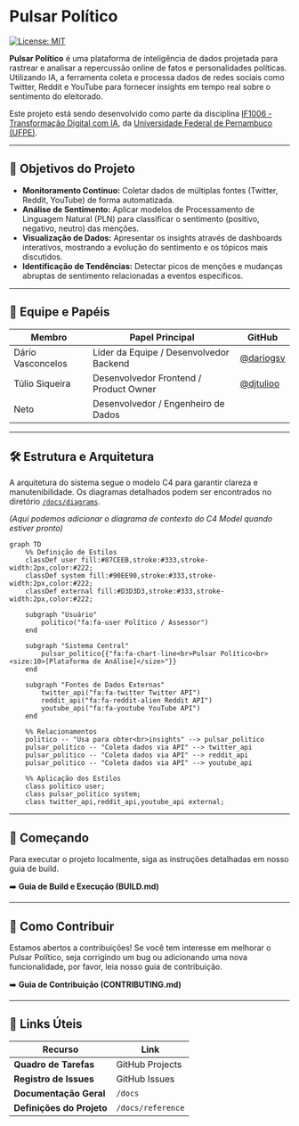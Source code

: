 # Pulsar Político

[![License: MIT](https://img.shields.io/badge/License-MIT-yellow.svg)](https://opensource.org/licenses/MIT)

**Pulsar Político** é uma plataforma de inteligência de dados projetada para rastrear e analisar a repercussão online de fatos e personalidades políticas. Utilizando IA, a ferramenta coleta e processa dados de redes sociais como Twitter, Reddit e YouTube para fornecer insights em tempo real sobre o sentimento do eleitorado.

Este projeto está sendo desenvolvido como parte da disciplina [IF1006 - Transformação Digital com IA](https://github.com/assertlab/ai-design-engineering), da [Universidade Federal de Pernambuco (UFPE)](https://www.ufpe.br).

---

## 🎯 Objetivos do Projeto

- **Monitoramento Contínuo:** Coletar dados de múltiplas fontes (Twitter, Reddit, YouTube) de forma automatizada.
- **Análise de Sentimento:** Aplicar modelos de Processamento de Linguagem Natural (PLN) para classificar o sentimento (positivo, negativo, neutro) das menções.
- **Visualização de Dados:** Apresentar os insights através de dashboards interativos, mostrando a evolução do sentimento e os tópicos mais discutidos.
- **Identificação de Tendências:** Detectar picos de menções e mudanças abruptas de sentimento relacionadas a eventos específicos.

---

## 👥 Equipe e Papéis

| Membro             | Papel Principal      | GitHub                               |
| ------------------ | ------------------------------------ | ------------------------------------ |
| Dário Vasconcelos  | Líder da Equipe / Desenvolvedor Backend | [@dariogsv](https://github.com/dariogsv) |
| Túlio Siqueira    | Desenvolvedor Frontend / Product Owner | [@djtulioo](https://github.com/djtulioo) |
| Neto               | Desenvolvedor / Engenheiro de Dados    | [](https://github.com/)   |

---

## 🛠️ Estrutura e Arquitetura

A arquitetura do sistema segue o modelo C4 para garantir clareza e manutenibilidade. Os diagramas detalhados podem ser encontrados no diretório [`/docs/diagrams`](./docs/diagrams/).

*(Aqui podemos adicionar o diagrama de contexto do C4 Model quando estiver pronto)*

```mermaid
graph TD
    %% Definição de Estilos
    classDef user fill:#87CEEB,stroke:#333,stroke-width:2px,color:#222;
    classDef system fill:#90EE90,stroke:#333,stroke-width:2px,color:#222;
    classDef external fill:#D3D3D3,stroke:#333,stroke-width:2px,color:#222;

    subgraph "Usuário"
        politico("fa:fa-user Político / Assessor")
    end

    subgraph "Sistema Central"
        pulsar_politico{{"fa:fa-chart-line<br>Pulsar Político<br><size:10>[Plataforma de Análise]</size>"}}
    end

    subgraph "Fontes de Dados Externas"
        twitter_api("fa:fa-twitter Twitter API")
        reddit_api("fa:fa-reddit-alien Reddit API")
        youtube_api("fa:fa-youtube YouTube API")
    end

    %% Relacionamentos
    politico -- "Usa para obter<br>insights" --> pulsar_politico
    pulsar_politico -- "Coleta dados via API" --> twitter_api
    pulsar_politico -- "Coleta dados via API" --> reddit_api
    pulsar_politico -- "Coleta dados via API" --> youtube_api

    %% Aplicação dos Estilos
    class politico user;
    class pulsar_politico system;
    class twitter_api,reddit_api,youtube_api external;
```

---

## 🚀 Começando

Para executar o projeto localmente, siga as instruções detalhadas em nosso guia de build.

➡️ **Guia de Build e Execução (BUILD.md)**

---

## 🤝 Como Contribuir

Estamos abertos a contribuições! Se você tem interesse em melhorar o Pulsar Político, seja corrigindo um bug ou adicionando uma nova funcionalidade, por favor, leia nosso guia de contribuição.

➡️ **Guia de Contribuição (CONTRIBUTING.md)**

---

## 🔗 Links Úteis

| Recurso                | Link                                                              |
| ---------------------- | ----------------------------------------------------------------- |
| **Quadro de Tarefas**  | GitHub Projects |
| **Registro de Issues** | GitHub Issues |
| **Documentação Geral** | `/docs` |
| **Definições do Projeto** | `/docs/reference` |